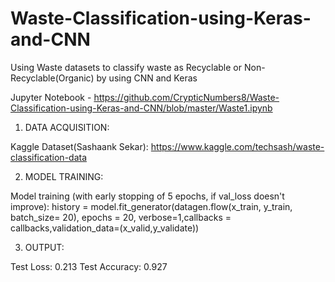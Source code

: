 # Waste-Classification-using-Keras-and-CNN
Using Waste datasets to classify waste as Recyclable or Non-Recyclable(Organic) by using CNN and Keras

Jupyter Notebook - https://github.com/CrypticNumbers8/Waste-Classification-using-Keras-and-CNN/blob/master/Waste1.ipynb

1. DATA ACQUISITION:

  Kaggle Dataset(Sashaank Sekar): https://www.kaggle.com/techsash/waste-classification-data
  
2. MODEL TRAINING:

Model training (with early stopping of 5 epochs, if val_loss doesn't improve):
history = model.fit_generator(datagen.flow(x_train, y_train, batch_size= 20), epochs = 20, verbose=1,callbacks = callbacks,validation_data=(x_valid,y_validate))

3. OUTPUT:

Test Loss: 0.213
Test Accuracy: 0.927
